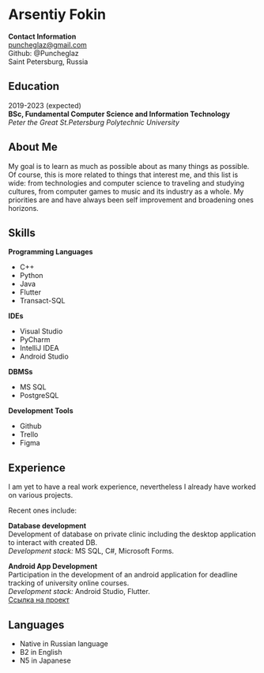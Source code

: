 Arsentiy Fokin
==============

**Contact Information**  
puncheglaz@gmail.com  
Github: @Puncheglaz  
Saint Petersburg, Russia

Education
---------

2019-2023 (expected)  
**BSc, Fundamental Computer Science and Information Technology**  
*Peter the Great St.Petersburg Polytechnic University*

About Me
----------

My goal is to learn as much as possible about as many things as possible. Of course, this is more related to things that interest me, and this list is wide: from technologies and computer science to traveling and studying cultures, from computer games to music and its industry as a whole. My priorities are and have always been self improvement and broadening ones horizons.

Skills
----------

**Programming Languages**
* C++
* Python
* Java
* Flutter
* Transact-SQL

**IDEs**
* Visual Studio
* PyCharm
* IntelliJ IDEA
* Android Studio

**DBMSs**
* MS SQL
* PostgreSQL

**Development Tools**
* Github
* Trello
* Figma

Experience
----------

I am yet to have a real work experience, nevertheless I already have worked on various projects.  

Recent ones include:

**Database development**  
Development of database on private clinic including the desktop application to interact with created DB.  
*Development stack:* MS SQL, C#, Microsoft Forms.

**Android App Development**  
Participation in the development of an android application for deadline tracking of university online courses.  
*Development stack:* Android Studio, Flutter.  
[Ссылка на проект](https://gitlab.com/mephodio/polydead)

Languages
---------

* Native in Russian language
* B2 in English
* N5 in Japanese
